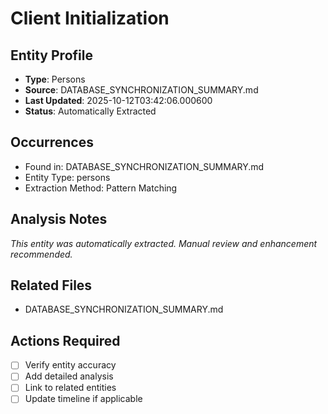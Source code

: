 # Client Initialization

## Entity Profile
- **Type**: Persons
- **Source**: DATABASE_SYNCHRONIZATION_SUMMARY.md
- **Last Updated**: 2025-10-12T03:42:06.000600
- **Status**: Automatically Extracted

## Occurrences
- Found in: DATABASE_SYNCHRONIZATION_SUMMARY.md
- Entity Type: persons
- Extraction Method: Pattern Matching

## Analysis Notes
*This entity was automatically extracted. Manual review and enhancement recommended.*

## Related Files
- DATABASE_SYNCHRONIZATION_SUMMARY.md

## Actions Required
- [ ] Verify entity accuracy
- [ ] Add detailed analysis
- [ ] Link to related entities
- [ ] Update timeline if applicable
